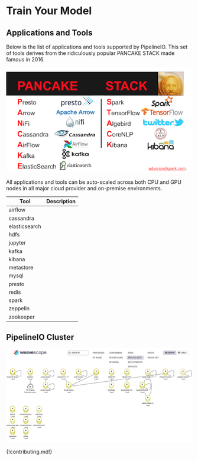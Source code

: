 # Train Your Model

## Applications and Tools
Below is the list of applications and tools supported by PipelineIO.  This set of tools derives from the ridiculously popular PANCAKE STACK made famous in 2016.

![PANCAKE STACK](/img/pancake-stack-645x363.png)
 
All applications and tools can be auto-scaled across both CPU and GPU nodes in all major cloud provider and on-premise environments.

| Tool                        | Description                                      | 
| --------------------------- | ------------------------------------------------ | 
| airflow                     |                                                  |
| cassandra                   |                                                  |
| elasticsearch               |                                                  |
| hdfs                        |                                                  |
| jupyter                     |                                                  |
| kafka                       |                                                  |
| kibana                      |                                                  |
| metastore                   |                                                  |
| mysql                       |                                                  |
| presto                      |                                                  |
| redis                       |                                                  |
| spark                       |                                                  |
| zeppelin                    |                                                  |
| zookeeper                   |                                                  

## PipelineIO Cluster
![PipelineIO Cluster](/img/weavescope-pipelineio.png)

{!contributing.md!}
